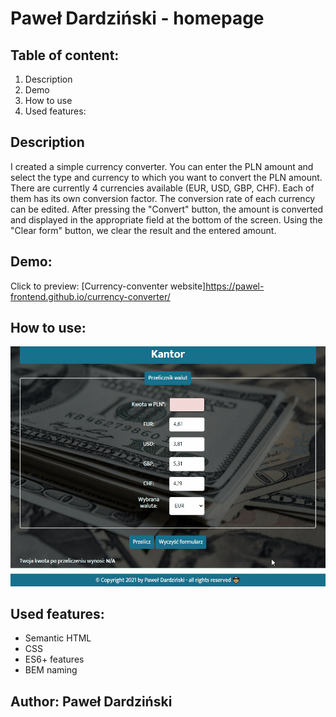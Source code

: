 # Paweł Dardziński - homepage
## Table of content:
1. Description
3. Demo
4. How to use
5. Used features:
## Description
I created a simple currency converter. You can enter the PLN amount and select the type and currency to which you want to convert the PLN amount. There are currently 4 currencies available (EUR, USD, GBP, CHF). Each of them has its own conversion factor. The conversion rate of each currency can be edited. After pressing the "Convert" button, the amount is converted and displayed in the appropriate field at the bottom of the screen. Using the "Clear form" button, we clear the result and the entered amount.
## Demo:
Click to preview: [Currency-conventer website]https://pawel-frontend.github.io/currency-converter/
## How to use:
![Gif demo](images/currency-converter-demo.gif)
## Used features:
- Semantic HTML
- CSS
- ES6+ features
- BEM naming
## Author: Paweł Dardziński
